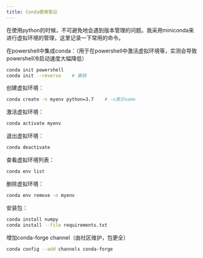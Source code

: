 ```yaml
---
title: Conda使用笔记
---
```


在使用python的时候，不可避免地会遇到版本管理的问题。我采用miniconda来进行虚拟环境的管理，这里记录一下常用的命令。

<!--more-->

在powershell中集成conda：（用于在powershell中激活虚拟环境等，实测会导致powershell冷启动速度大幅降低）

```bash
conda init powershell
conda init --reverse    # 撤销
```

创建虚拟环境：

```bash
conda create -n myenv python=3.7    # -n表示name
```

激活虚拟环境：

```bash
conda activate myenv
```

退出虚拟环境：

```bash
conda deactivate
```

查看虚拟环境列表：

```bash
conda env list
```

删除虚拟环境：

```bash
conda env remove -n myenv
```

安装包：

```bash
conda install numpy
conda install --file requirements.txt
```

增加conda-forge channel（由社区维护，包更全）

```bash
conda config --add channels conda-forge
```